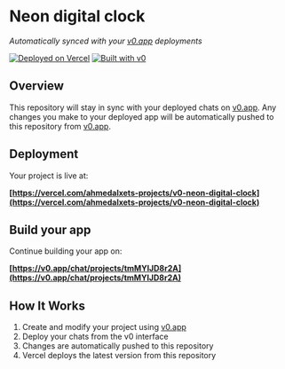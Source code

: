 # Neon digital clock

*Automatically synced with your [v0.app](https://v0.app) deployments*

[![Deployed on Vercel](https://img.shields.io/badge/Deployed%20on-Vercel-black?style=for-the-badge&logo=vercel)](https://vercel.com/ahmedalxets-projects/v0-neon-digital-clock)
[![Built with v0](https://img.shields.io/badge/Built%20with-v0.app-black?style=for-the-badge)](https://v0.app/chat/projects/tmMYIJD8r2A)

## Overview

This repository will stay in sync with your deployed chats on [v0.app](https://v0.app).
Any changes you make to your deployed app will be automatically pushed to this repository from [v0.app](https://v0.app).

## Deployment

Your project is live at:

**[https://vercel.com/ahmedalxets-projects/v0-neon-digital-clock](https://vercel.com/ahmedalxets-projects/v0-neon-digital-clock)**

## Build your app

Continue building your app on:

**[https://v0.app/chat/projects/tmMYIJD8r2A](https://v0.app/chat/projects/tmMYIJD8r2A)**

## How It Works

1. Create and modify your project using [v0.app](https://v0.app)
2. Deploy your chats from the v0 interface
3. Changes are automatically pushed to this repository
4. Vercel deploys the latest version from this repository
